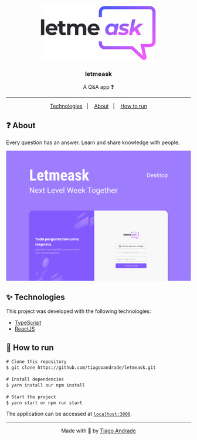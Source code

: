 <div align="center">
  <img src="/.github/logo.svg" alt="logo" />
  <h3>letmeask</h3>
  <p>A Q&A app ❓</p>
  <hr/>
  <p>
    <a href="#-technologies">Technologies</a>&nbsp;&nbsp;&nbsp;|&nbsp;&nbsp;&nbsp;
    <a href="#-about">About</a>&nbsp;&nbsp;&nbsp;|&nbsp;&nbsp;&nbsp;
    <a href="#-how-to-run">How to run</a>
  </p>
</div>

## ❓ About
Every question has an answer. Learn and share knowledge with people.

<img src="/.github/thumbnail.png" alt="thumbnail" />

## ✨ Technologies

This project was developed with the following technologies:

- [TypeScript](https://www.typescriptlang.org/)
- [ReactJS](https://reactjs.org/)

## 🚀 How to run

```
# Clone this repository
$ git clone https://github.com/tiagooandrade/letmeask.git

# Install dependencies
$ yarn install our npm install

# Start the project
$ yarn start or npm run start
```

The application can be accessed at [`localhost:3000`](http://localhost:3000).

<hr/>

<div align="center">
  <p>Made with 💚 by <a href="https://github.com/tiagooandrade">Tiago Andrade</a></p>
</div>
